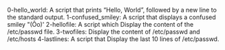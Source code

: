 0-hello_world: A script that prints “Hello, World”, followed by a new line to the standard output.
1-confused_smiley: A script that displays a confused smiley "(Ôo)'
2-hellofile: A script which Display the content of the /etc/passwd file.
3-twofiles: Display the content of /etc/passwd and /etc/hosts
4-lastlines: A script that Display the last 10 lines of /etc/passwd.
